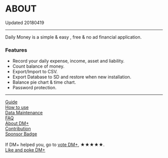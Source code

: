 # ABOUT
Updated 20180419

---
Daily Money is a simple & easy , free & no ad financial application.

### Features
 * Record your daily expense, income, asset and liability.
 * Count balance of money.
 * Export/Import to CSV.
 * Export Database to SD and restore when new installation.
 * Balance pie chart & time chart.
 * Password protection.




---
[Guide](../guide.md)<br/>
[How to use](how2use.md)<br/>
[Data Maintenance](data_maintenance.md)<br/>
[FAQ](faq.md)<br/>
[About DM+](about.md)<br/>
[Contribution](contribution.md)<br/>
[Sponsor Badge](sponsor_badge.md)<br/>
<br/>
If DM+ helped you, go to [vote DM+](https://play.google.com/store/apps/details?id=com.colaorange.dailymoney), ★★★★★.<br/>
[Like and poke DM+](https://www.facebook.com/co.daily.money)
